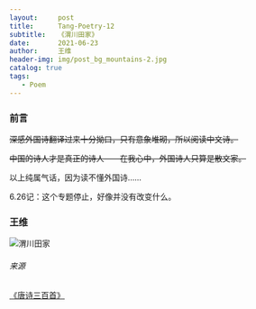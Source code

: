 ```yaml
---
layout:     post
title:      Tang-Poetry-12
subtitle:   《渭川田家》
date:       2021-06-23
author:     王维
header-img: img/post_bg_mountains-2.jpg
catalog: true
tags:
   - Poem
---
```


### 前言

~~深感外国诗翻译过来十分拗口，只有意象堆砌，所以阅读中文诗。~~

~~中国的诗人才是真正的诗人——在我心中，外国诗人只算是散文家。~~

以上纯属气话，因为读不懂外国诗……

6.26记：这个专题停止，好像并没有改变什么。

### 王维

![渭川田家](https://github.com/huang-feiyu/huang-feiyu.github.io/blob/master/Resources/Poem/Tang-Poetry-12.png?raw=true)

###### 来源

[《唐诗三百首》](https://github.com/huang-feiyu/huang-feiyu.github.io/blob/master/Resources/%E5%94%90%E8%AF%97%E4%B8%89%E7%99%BE%E9%A6%96.pdf)

